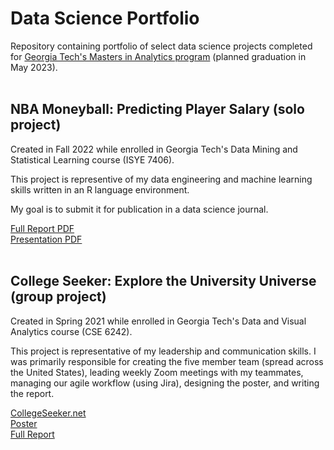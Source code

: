 # Data Science Portfolio
Repository containing portfolio of select data science projects completed for <a href="https://pe.gatech.edu/degrees/analytics" target="_blank">Georgia Tech's Masters in Analytics program</a> (planned graduation in May 2023).
<br><br>

<h2>NBA Moneyball: Predicting Player Salary (solo project)</h2>
<p>Created in Fall 2022 while enrolled in Georgia Tech's Data Mining and Statistical Learning course (ISYE 7406).</p>
<p>This project is representive of my data engineering and machine learning skills written in an R language environment.</p>
<p>My goal is to submit it for publication in a data science journal.</p>
<a href="https://drive.google.com/file/d/1UDpnMBsEjJUNADsGKXk7pUEwyUegQUGX/view?usp=share_link" target="_blank">Full Report PDF</a>
<br>
<a href="https://drive.google.com/file/d/1iUzgHEkkYVbu3iYMrmXyxT5WgbGIhkfn/view?usp=share_link" target="_blank">Presentation PDF</a>
<br><br>

<h2>College Seeker: Explore the University Universe (group project)</h2>
<p>Created in Spring 2021 while enrolled in Georgia Tech's Data and Visual Analytics course (CSE 6242).</p>
<p>This project is representative of my leadership and communication skills. I was primarily responsible for creating the five member team (spread across the United States), leading weekly Zoom meetings with my teammates, managing our agile workflow (using Jira), designing the poster, and writing the report.</p>
<a href="https://collegeseeker.net" target="_blank">CollegeSeeker.net</a>
<br>
<a href="https://drive.google.com/file/d/1Mph1EdMSWuE4Q94eF9R4NvPSXE7Gp3CN/view?usp=share_link" target="_blank">Poster</a>
<br>
<a href="https://drive.google.com/file/d/1gpd-7HQDyabVS8SUoGZ_ZtsuM_zQAT9G/view?usp=share_link" target="_blank">Full Report</a>

